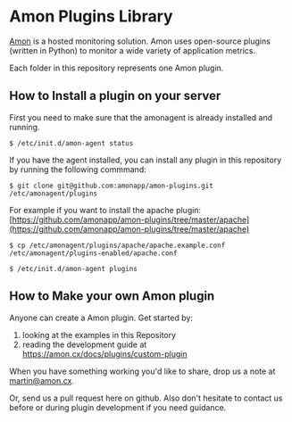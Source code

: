 Amon Plugins Library
=====================

[Amon](https://amon.cx) is a hosted monitoring solution. Amon uses open-source plugins (written in Python)
to monitor a wide variety of application metrics.

Each folder in this repository represents one Amon plugin.


How to Install a plugin on your server
---------------------------------

First you need to make sure that the amonagent is already installed and running. 

	$ /etc/init.d/amon-agent status


If you have the agent installed, you can install any plugin in this repository by running the following commmand:

	$ git clone git@github.com:amonapp/amon-plugins.git /etc/amonagent/plugins


For example if you want to install the apache plugin: [https://github.com/amonapp/amon-plugins/tree/master/apache](https://github.com/amonapp/amon-plugins/tree/master/apache)

	$ cp /etc/amonagent/plugins/apache/apache.example.conf /etc/amonagent/plugins-enabled/apache.conf

	$ /etc/init.d/amon-agent plugins
	

How to Make your own Amon plugin
---------------------------------

Anyone can create a Amon plugin. Get started by:

1. looking at the examples in this Repository
2. reading the development guide at https://amon.cx/docs/plugins/custom-plugin

When you have something working you'd like to share, drop us a note at <martin@amon.cx>.

Or, send us a pull request here on github. Also don't hesitate to contact us before or during
plugin development if you need guidance.